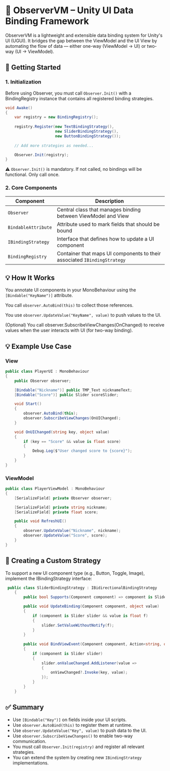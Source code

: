 # 📘 ObserverVM – Unity UI Data Binding Framework
ObserverVM is a lightweight and extensible data binding system for Unity's UI (UGUI). It bridges the gap between the ViewModel and the UI View by automating the flow of data — either one-way (ViewModel → UI) or two-way (UI → ViewModel).

## 🚀 Getting Started

### 1. Initialization

Before using Observer, you must call `Observer.Init()` with a BindingRegistry instance that contains all registered binding strategies.

```csharp
void Awake()
{
    var registry = new BindingRegistry();
    
    registry.Register(new TextBindingStrategy(), 
                      new SliderBindingStrategy(),
                      new ButtonBindingStrategy());
    
    // Add more strategies as needed...

    Observer.Init(registry);
}

```
⚠️ `Observer.Init()` is mandatory. If not called, no bindings will be functional. Only call once.

### 2. Core Components

| Component           | Description                                                              |
| ------------------- | ------------------------------------------------------------------------ |
| `Observer`          | Central class that manages binding between ViewModel and View            |
| `BindableAttribute` | Attribute used to mark fields that should be bound                       |
| `IBindingStrategy`  | Interface that defines how to update a UI component                      |
| `BindingRegistry`   | Container that maps UI components to their associated `IBindingStrategy` |

## 💡 How It Works

You annotate UI components in your MonoBehaviour using the `[Bindable("KeyName")]` attribute.

You call `observer.AutoBind(this)` to collect those references.

You use `observer.UpdateValue("KeyName", value)` to push values to the UI.

(Optional) You call observer.SubscribeViewChanges(OnChanged) to receive values when the user interacts with UI (for two-way binding).

## 💡 Example Use Case

### View

```csharp
public class PlayerUI : MonoBehaviour
{
    public Observer observer;

    [Bindable("Nickname")] public TMP_Text nicknameText;
    [Bindable("Score")] public Slider scoreSlider;

    void Start()
    {
        observer.AutoBind(this);
        observer.SubscribeViewChanges(OnUIChanged);
    }

    void OnUIChanged(string key, object value)
    {
        if (key == "Score" && value is float score)
        {
            Debug.Log($"User changed score to {score}");
        }
    }
}

```

### ViewModel

```csharp
public class PlayerViewModel : MonoBehaviour
{
    [SerializeField] private Observer observer;

    [SerializeField] private string nickname;
    [SerializeField] private float score;

    public void RefreshUI()
    {
        observer.UpdateValue("Nickname", nickname);
        observer.UpdateValue("Score", score);
    }
}

```

## 🧱 Creating a Custom Strategy

To support a new UI component type (e.g., Button, Toggle, Image), implement the IBindingStrategy interface:

```csharp
 public class SliderBindingStrategy : IBidirectionalBindingStrategy
    {
        public bool Supports(Component component) => component is Slider;

        public void UpdateBinding(Component component, object value)
        {
            if (component is Slider slider && value is float f)
            {
                slider.SetValueWithoutNotify(f);
            }
        }
        
        public void BindViewEvent(Component component, Action<string, object> onViewChanged, string key)
        {
            if (component is Slider slider)
            {
                slider.onValueChanged.AddListener(value =>
                {
                    onViewChanged?.Invoke(key, value);
                });
            }
        }
    }
```

## ✅ Summary

- Use `[Bindable("Key")]` on fields inside your UI scripts.
- Use `observer.AutoBind(this)` to register them at runtime.
- Use `observer.UpdateValue("Key", value)` to push data to the UI.
- Use `observer.SubscribeViewChanges()` to enable two-way communication.
- You must call `Observer.Init(registry)` and register all relevant strategies.
- You can extend the system by creating new `IBindingStrategy` implementations.